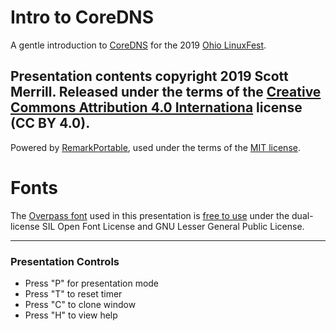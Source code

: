 # Intro to CoreDNS

A gentle introduction to [CoreDNS](https://coredns.io/) for the 2019 [Ohio LinuxFest](https://ohiolinux.org/).

Presentation contents copyright 2019 Scott Merrill.  Released under the terms of the [Creative Commons Attribution 4.0 Internationa](https://creativecommons.org/licenses/by/4.0/) license (CC BY 4.0).
---

Powered by [RemarkPortable](https://github.com/BenTearzz/RemarkPortable), used under the terms of the [MIT license](https://github.com/BenTearzz/RemarkPortable/blob/master/LICENSE).

# Fonts

The [Overpass font](http://overpassfont.org/) used in this presentation is [free to use](https://github.com/RedHatBrand/Overpass/blob/master/LICENSE.md) under the dual-license SIL Open Font License and GNU Lesser General Public License.

---

### Presentation Controls

* Press "P" for presentation mode
* Press "T" to reset timer
* Press "C" to clone window
* Press "H" to view help
